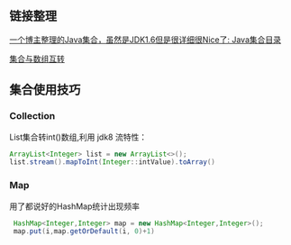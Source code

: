 ## 链接整理

[一个博主整理的Java集合，虽然是JDK1.6但是很详细很Nice了: Java集合目录](https://www.cnblogs.com/skywang12345/p/3323085.html)

[集合与数组互转](https://blog.csdn.net/huanghanqian/article/details/73920439)

## 集合使用技巧

### Collection

List集合转int()数组,利用 jdk8 流特性：

```java
ArrayList<Integer> list = new ArrayList<>();
list.stream().mapToInt(Integer::intValue).toArray()
```

### Map

用了都说好的HashMap统计出现频率

```java
 HashMap<Integer,Integer> map = new HashMap<Integer,Integer>();
 map.put(i,map.getOrDefault(i, 0)+1)
```

